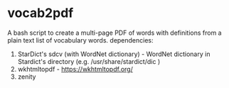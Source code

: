 # vocab2pdf
A bash script to create a multi-page PDF of words with definitions from a plain text list of vocabulary words.
dependencies: 
1) StarDict's sdcv (with WordNet dictionary) - WordNet dictionary in Stardict's directory (e.g. /usr/share/stardict/dic )
2) wkhtmltopdf - https://wkhtmltopdf.org/ 
3) zenity
